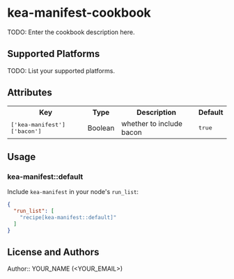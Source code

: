 # kea-manifest-cookbook

TODO: Enter the cookbook description here.

## Supported Platforms

TODO: List your supported platforms.

## Attributes

<table>
  <tr>
    <th>Key</th>
    <th>Type</th>
    <th>Description</th>
    <th>Default</th>
  </tr>
  <tr>
    <td><tt>['kea-manifest']['bacon']</tt></td>
    <td>Boolean</td>
    <td>whether to include bacon</td>
    <td><tt>true</tt></td>
  </tr>
</table>

## Usage

### kea-manifest::default

Include `kea-manifest` in your node's `run_list`:

```json
{
  "run_list": [
    "recipe[kea-manifest::default]"
  ]
}
```

## License and Authors

Author:: YOUR_NAME (<YOUR_EMAIL>)
